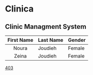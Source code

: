 # Clinica
## Clinic Managment System

|First Name|Last Name|Gender|
|:---:|---|---|
|Noura|Joudieh|Female|
|Zeina|Joudieh|Female|

[403]("wwwroot/images/403.png")